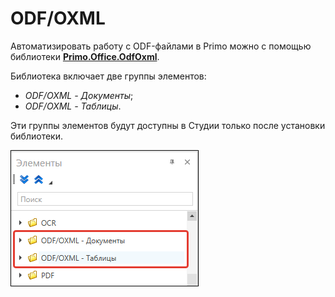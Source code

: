 # ODF/OXML

Автоматизировать работу с ODF-файлами в Primo можно c помощью библиотеки [**Primo.Office.OdfOxml**](https://www.nuget.org/packages/Primo.Office.OdfOxml).

Библиотека включает две группы элементов:
* *ODF/OXML - Документы*;
* *ODF/OXML - Таблицы*.

Эти группы элементов будут доступны в Студии только после установки библиотеки. 

![](<../../../.gitbook/assets1/windows_items/library-odf.png>)


